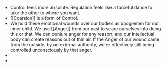 - Control feels more absolute. Regulation feels like a forceful dance to take the other to where you want.
- [[Coersion]] is a form of Control.
- We hold these emotional wounds over our bodies as boogiemen for our inner child. We use [[Anger]] from our past to scare ourselves into doing this or that. We can conjure anger for any reason; and our Intellectual body can create reasons out of thin air. If the Anger of our wound came from the outside, by an external authority, we're effectively still being controlled unconsciously by that anger.
-
-